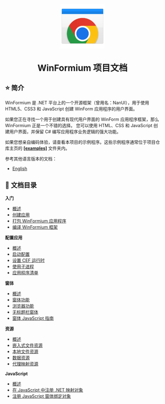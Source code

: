 <p align="center">
    <img src="./src/assets/WinFormiumLogo.png" width="144" />
</p>
<h1 align="center">WinFormium 项目文档</h1>

## ⭐ 简介

WinFormium 是 .NET 平台上的一个开源框架（曾用名：NanUI），用于使用 HTML5、CSS3 和 JavaScript 创建 WinForm 应用程序的用户界面。

如果您正在寻找一个用于创建具有现代用户界面的 WinForm 应用程序框架，那么 WinFormium 正是一个不错的选择。 您可以使用 HTML、CSS 和 JavaScript 创建用户界面，并保留 C# 编写应用程序业务逻辑的强大功能。

如果您想亲自编码体验，请查看本项目的示例程序。这些示例程序通常位于项目仓库主页的 **[[examples]](./src/examples/)** 文件夹内。

参考其他语言版本的文档：

- [English](https://github.com/XuanchenLin/NanUI/wiki)

## 📖 文档目录

**入门**

- [概述](./src/入门/概述.md)
- [创建应用](./src入门/创建应用.md)
- [打包 WinFormium 应用程序](./src入门/打包WinFormium应用程序.md)
- [编译 WinFormium 框架](./src入门/编译WinFormium框架.md)

**配置应用**

- [概述](./src/配置应用/概述.md)
- [启动配置](./src/配置应用/启动配置.md)
- [设置 CEF 运行时](./src/配置应用/设置CEF运行时.md)
- [使用子进程](./src/配置应用/使用子进程.md)
- [应用程序清单](./src/配置应用/应用程序清单.md)

**窗体**

- [概述](./src/窗体/概述.md)
- [窗体功能](./src/窗体/窗体功能.md)
- [浏览器功能](./src/窗体/浏览器功能.md)
- [无标题栏窗体](./src/窗体/无标题栏窗体.md)
- [窗体 JavaScript 指南](./src/窗体/窗体JavaScript指南.md)

**资源**

- [概述](./src/资源/概述.md)
- [嵌入式文件资源](./src/资源/嵌入式文件资源.md)
- [本地文件资源](./src/资源/本地文件资源.md)
- [数据资源](./src/资源/数据资源.md)
- [代理映射资源](./src/资源/代理映射资源.md)

**JavaScript**

- [概述](./src/JavaScript/概述.md)
- [在 JavaScript 中注册 .NET 映射对象](./src/JavaScript/在JavaScript中注册.NET映射对象.md)
- [注册 JavaScript 窗体绑定对象](./src/JavaScript/注册JavaScript窗体绑定对象.md)
